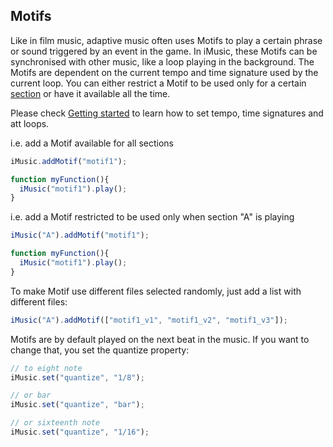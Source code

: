 ## Motifs
Like in film music, adaptive music often uses Motifs to play a certain phrase or sound triggered by an event in the game. In iMusic, these Motifs can be synchronised with other music, like a loop playing in the background.
The Motifs are dependent on the current tempo and time signature used by the current loop. You can either restrict a Motif to be used only for a certain [section](sections.md) or have it available all the time.

Please check [Getting started](README.md) to learn how to set tempo, time signatures and att loops.


i.e. add a Motif available for all sections
```javascript
iMusic.addMotif("motif1");

function myFunction(){
  iMusic("motif1").play();
}
```


i.e. add a Motif restricted to be used only when section "A" is playing
```javascript
iMusic("A").addMotif("motif1");

function myFunction(){
  iMusic("motif1").play();
}
```

To make Motif use different files selected randomly, just add a list with different files:

```javascript
iMusic("A").addMotif(["motif1_v1", "motif1_v2", "motif1_v3"]);
```



Motifs are by default played on the next beat in the music. If you want to change that, you set the quantize property:

```javascript
// to eight note
iMusic.set("quantize", "1/8");

// or bar
iMusic.set("quantize", "bar");

// or sixteenth note
iMusic.set("quantize", "1/16");
```

